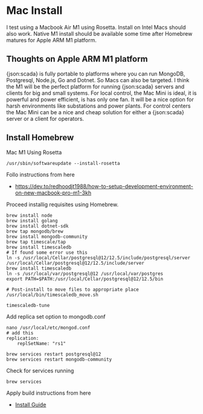 # Mac Install

I test using a Macbook Air M1 using Rosetta. Install on Intel Macs should also work. 
Native M1 install should be available some time after Homebrew matures for Apple ARM M1 platform.

## Thoughts on Apple ARM M1 platform

{json:scada} is fully portable to platforms where you can run MongoDB, Postgresql, Node.js, Go and Dotnet. So Macs can also be targeted.
I think the M1 will be the perfect platform for running {json:scada} servers and clients for big and small systems.
For local control, the Mac Mini is ideal, it is powerful and power efficient, is has only one fan. It will  be a nice option for harsh environments like substations and power plants.
For control centers the Mac Mini can be a nice and cheap solution for either a {json:scada} server or a client for operators.
  
## Install Homebrew

Mac M1 Using Rosetta

    /usr/sbin/softwareupdate --install-rosetta

Follo instructions from here

* https://dev.to/redhoodjt1988/how-to-setup-development-environment-on-new-macbook-pro-m1-3kh
    
Proceed installig requisites using Homebrew.

    brew install node
    brew install golang
    brew install dotnet-sdk
    brew tap mongodb/brew
    brew install mongodb-community
    brew tap timescale/tap
    brew install timescaledb
    # If found some error use this
    ln -s /usr/local/Cellar/postgresql@12/12.5/include/postgresql/server /usr/local/Cellar/postgresql@12/12.5/include/server
    brew install timescaledb
    ln -s /usr/local/var/postgresql@12 /usr/local/var/postgres
    export PATH=$PATH:/usr/local/Cellar/postgresql@12/12.5/bin

    # Post-install to move files to appropriate place
    /usr/local/bin/timescaledb_move.sh

    timescaledb-tune

Add replica set option to mongodb.conf

    nano /usr/local/etc/mongod.conf
    # add this
    replication:
        replSetName: "rs1"

    brew services restart postgresql@12
    brew services restart mongodb-community

Check for services running

    brew services

Apply build instructions from here

* [Install Guide](../docs/install.md)

